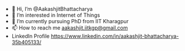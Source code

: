 - 👋 Hi, I’m @AakashjitBhattacharya
- 👀 I’m interested in Internet of Things
- 🌱 I’m currently pursuing PhD from IIT Kharagpur
- 📫 How to reach me aakashjit.iitkgp@gmail.com
- LinkedIn Profile https://www.linkedin.com/in/aakashjit-bhattacharya-35b405133/

<!---
AakashjitBhattacharya/AakashjitBhattacharya is a ✨ special ✨ repository because its `README.md` (this file) appears on your GitHub profile.
You can click the Preview link to take a look at your changes.
--->
